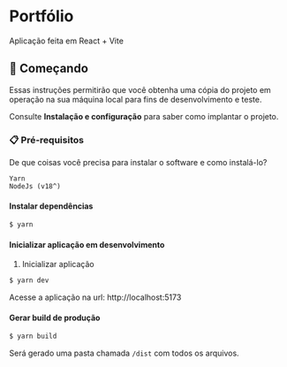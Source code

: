 # Portfólio

Aplicação feita em React + Vite

## 🚀 Começando

Essas instruções permitirão que você obtenha uma cópia do projeto em operação na sua máquina local para fins de desenvolvimento e teste.

Consulte **Instalação e configuração** para saber como implantar o projeto.

### 📋 Pré-requisitos

De que coisas você precisa para instalar o software e como instalá-lo?

```
Yarn
NodeJs (v18^)
```

#### Instalar dependências

```bash
$ yarn
```

#### Inicializar aplicação em desenvolvimento

1. Inicializar aplicação

```bash
$ yarn dev
```

Acesse a aplicação na url: http://localhost:5173

#### Gerar build de produção

```bash
$ yarn build
```

Será gerado uma pasta chamada `/dist` com todos os arquivos.